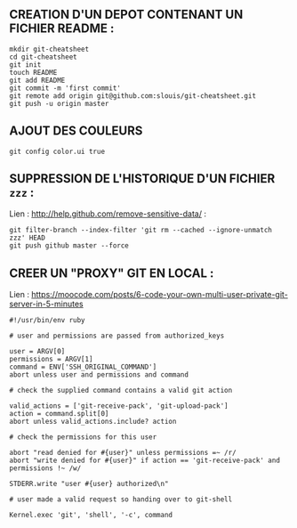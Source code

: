 
## CREATION D'UN DEPOT CONTENANT UN FICHIER README :

    mkdir git-cheatsheet
    cd git-cheatsheet 
    git init
    touch README
    git add README
    git commit -m 'first commit'
    git remote add origin git@github.com:slouis/git-cheatsheet.git
    git push -u origin master

## AJOUT DES COULEURS
    git config color.ui true

## SUPPRESSION DE L'HISTORIQUE D'UN FICHIER `zzz` :

Lien : http://help.github.com/remove-sensitive-data/ :

    git filter-branch --index-filter 'git rm --cached --ignore-unmatch zzz' HEAD
    git push github master --force

## CREER UN "PROXY" GIT EN LOCAL :

Lien : https://moocode.com/posts/6-code-your-own-multi-user-private-git-server-in-5-minutes

    #!/usr/bin/env ruby
 
    # user and permissions are passed from authorized_keys
 
    user = ARGV[0]
    permissions = ARGV[1]
    command = ENV['SSH_ORIGINAL_COMMAND']
    abort unless user and permissions and command
 
    # check the supplied command contains a valid git action
 
    valid_actions = ['git-receive-pack', 'git-upload-pack']
    action = command.split[0]
    abort unless valid_actions.include? action
 
    # check the permissions for this user
 
    abort "read denied for #{user}" unless permissions =~ /r/
    abort "write denied for #{user}" if action == 'git-receive-pack' and permissions !~ /w/
 
    STDERR.write "user #{user} authorized\n"
 
    # user made a valid request so handing over to git-shell
 
    Kernel.exec 'git', 'shell', '-c', command